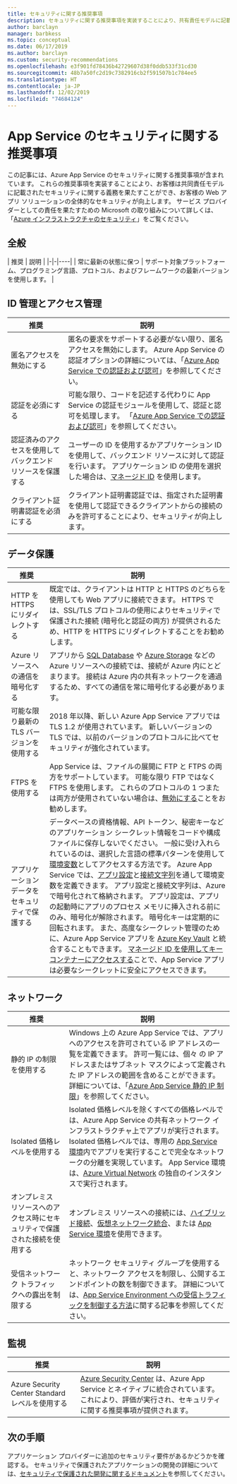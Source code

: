 ```yaml
---
title: セキュリティに関する推奨事項
description: セキュリティに関する推奨事項を実装することにより、共有責任モデルに記載されたセキュリティに関する義務を果たすことができます。 アプリのセキュリティを強化します。
author: barclayn
manager: barbkess
ms.topic: conceptual
ms.date: 06/17/2019
ms.author: barclayn
ms.custom: security-recommendations
ms.openlocfilehash: e3f901fd78436b42729607d38f0ddb533f31cd30
ms.sourcegitcommit: 48b7a50fc2d19c7382916cb2f591507b1c784ee5
ms.translationtype: HT
ms.contentlocale: ja-JP
ms.lasthandoff: 12/02/2019
ms.locfileid: "74684124"
---
```

# <a name="security-recommendations-for-app-service"></a>App Service のセキュリティに関する推奨事項

この記事には、Azure App Service のセキュリティに関する推奨事項が含まれています。 これらの推奨事項を実装することにより、お客様は共同責任モデルに記載されたセキュリティに関する義務を果たすことができ、お客様の Web アプリ ソリューションの全体的なセキュリティが向上します。 サービス プロバイダーとしての責任を果たすための Microsoft の取り組みについて詳しくは、「[Azure インフラストラクチャのセキュリティ](../security/fundamentals/infrastructure.md)」をご覧ください。

## <a name="general"></a>全般

| 推奨 | 説明 |
|-|-|----|
| 常に最新の状態に保つ | サポート対象プラットフォーム、プログラミング言語、プロトコル、およびフレームワークの最新バージョンを使用します。 |

## <a name="identity-and-access-management"></a>ID 管理とアクセス管理

| 推奨 | 説明 |
|-|----|
| 匿名アクセスを無効にする | 匿名の要求をサポートする必要がない限り、匿名アクセスを無効にします。 Azure App Service の認証オプションの詳細については、「[Azure App Service での認証および認可](overview-authentication-authorization.md)」を参照してください。|
| 認証を必須にする | 可能な限り、コードを記述する代わりに App Service の認証モジュールを使用して、認証と認可を処理します。 「[Azure App Service での認証および認可](overview-authentication-authorization.md)」を参照してください。 |
| 認証済みのアクセスを使用してバックエンド リソースを保護する | ユーザーの ID を使用するかアプリケーション ID を使用して、バックエンド リソースに対して認証を行います。 アプリケーション ID の使用を選択した場合は、[マネージド ID](overview-managed-identity.md) を使用します。
| クライアント証明書認証を必須にする | クライアント証明書認証では、指定された証明書を使用して認証できるクライアントからの接続のみを許可することにより、セキュリティが向上します。 |

## <a name="data-protection"></a>データ保護

| 推奨 | 説明 |
|-|-|
| HTTP を HTTPS にリダイレクトする | 既定では、クライアントは HTTP と HTTPS のどちらを使用しても Web アプリに接続できます。 HTTPS では、SSL/TLS プロトコルの使用によりセキュリティで保護された接続 (暗号化と認証の両方) が提供されるため、HTTP を HTTPS にリダイレクトすることをお勧めします。 |
| Azure リソースへの通信を暗号化する | アプリから [SQL Database](https://azure.microsoft.com/services/sql-database/) や [Azure Storage](/azure/storage/) などの Azure リソースへの接続では、接続が Azure 内にとどまります。 接続は Azure 内の共有ネットワークを通過するため、すべての通信を常に暗号化する必要があります。 |
| 可能な限り最新の TLS バージョンを使用する | 2018 年以降、新しい Azure App Service アプリでは TLS 1.2 が使用されています。 新しいバージョンの TLS では、以前のバージョンのプロトコルに比べてセキュリティが強化されています。 |
| FTPS を使用する | App Service は、ファイルの展開に FTP と FTPS の両方をサポートしています。 可能な限り FTP ではなく FTPS を使用します。 これらのプロトコルの 1 つまたは両方が使用されていない場合は、[無効にする](deploy-ftp.md#enforce-ftps)ことをお勧めします。 |
| アプリケーション データをセキュリティで保護する | データベースの資格情報、API トークン、秘密キーなどのアプリケーション シークレット情報をコードや構成ファイルに保存しないでください。 一般に受け入れられているのは、選択した言語の標準パターンを使用して[環境変数](https://wikipedia.org/wiki/Environment_variable)としてアクセスする方法です。 Azure App Service では、[アプリ設定](web-sites-configure.md)と[接続文字列](web-sites-configure.md)を通して環境変数を定義できます。 アプリ設定と接続文字列は、Azure で暗号化されて格納されます。 アプリ設定は、アプリの起動時にアプリのプロセス メモリに挿入される前にのみ、暗号化が解除されます。 暗号化キーは定期的に回転されます。 また、高度なシークレット管理のために、Azure App Service アプリを [Azure Key Vault](/azure/key-vault/) と統合することもできます。 [マネージド ID を使用してキー コンテナーにアクセスする](../key-vault/tutorial-web-application-keyvault.md)ことで、App Service アプリは必要なシークレットに安全にアクセスできます。 |

## <a name="networking"></a>ネットワーク

| 推奨 | 説明 |
|-|-|
| 静的 IP の制限を使用する | Windows 上の Azure App Service では、アプリへのアクセスを許可されている IP アドレスの一覧を定義できます。 許可一覧には、個々 の IP アドレスまたはサブネット マスクによって定義された IP アドレスの範囲を含めることができます。 詳細については、「[Azure App Service 静的 IP 制限](app-service-ip-restrictions.md)」を参照してください。  |
| Isolated 価格レベルを使用する | Isolated 価格レベルを除くすべての価格レベルでは、Azure App Service の共有ネットワーク インフラストラクチャ上でアプリが実行されます。 Isolated 価格レベルでは、専用の [App Service 環境](environment/intro.md)内でアプリを実行することで完全なネットワークの分離を実現しています。 App Service 環境は、[Azure Virtual Network](/azure/virtual-network/) の独自のインスタンスで実行されます。|
| オンプレミス リソースへのアクセス時にセキュリティで保護された接続を使用する | オンプレミス リソースへの接続には、[ハイブリッド接続](app-service-hybrid-connections.md)、[仮想ネットワーク統合](web-sites-integrate-with-vnet.md)、または [App Service 環境](environment/intro.md)を使用できます。 |
| 受信ネットワーク トラフィックへの露出を制限する | ネットワーク セキュリティ グループを使用すると、ネットワーク アクセスを制限し、公開するエンドポイントの数を制御できます。 詳細については、[App Service Environment への受信トラフィックを制御する方法](environment/app-service-app-service-environment-control-inbound-traffic.md)に関する記事を参照してください。 |

## <a name="monitoring"></a>監視

| 推奨 | 説明 |
|-|-|
|Azure Security Center Standard レベルを使用する | [Azure Security Center](../security-center/security-center-app-services.md) は、Azure App Service とネイティブに統合されています。 これにより、評価が実行され、セキュリティに関する推奨事項が提供されます。 |

## <a name="next-steps"></a>次の手順

アプリケーション プロバイダーに追加のセキュリティ要件があるかどうかを確認する。 セキュリティで保護されたアプリケーションの開発の詳細については、[セキュリティで保護された開発に関するドキュメント](../security/fundamentals/abstract-develop-secure-apps.md)を参照してください。

